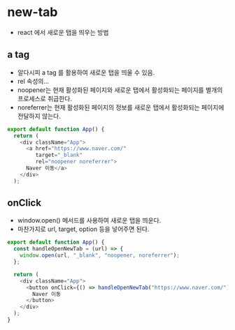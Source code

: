 # new-tab
+ react 에서 새로운 탭을 띄우는 방법

## a tag
+ 알다시피 a tag 를 활용하여 새로운 탭을 띄울 수 있음.
+ rel 속성의...
+ noopener는 현재 활성화된 페이지와 새로운 탭에서 활성화되는 페이지를 별개의 프로세스로 취급한다.
+ noreferrer는 현재 활성화된 페이지의 정보를 새로운 탭에서 활성화되는 페이지에 전달하지 않는다.
``` javascript
export default function App() {
  return (
    <div className="App">
      <a href="https://www.naver.com/"
         target="_blank"
         rel="noopener noreferrer">
      Naver 이동</a>
    </div>
  );
```

## onClick
+ window.open() 메서드를 사용하여 새로운 탭을 띄운다.
+ 마찬가지로 url, target, option 등을 넣어주면 된다.
``` javascript
export default function App() {
  const handleOpenNewTab = (url) => {
    window.open(url, "_blank", "noopener, noreferrer");
  };

  return (
    <div className="App">
      <button onClick={() => handleOpenNewTab("https://www.naver.com/")}>
        Naver 이동
      </button>
    </div>
  );
}
```
